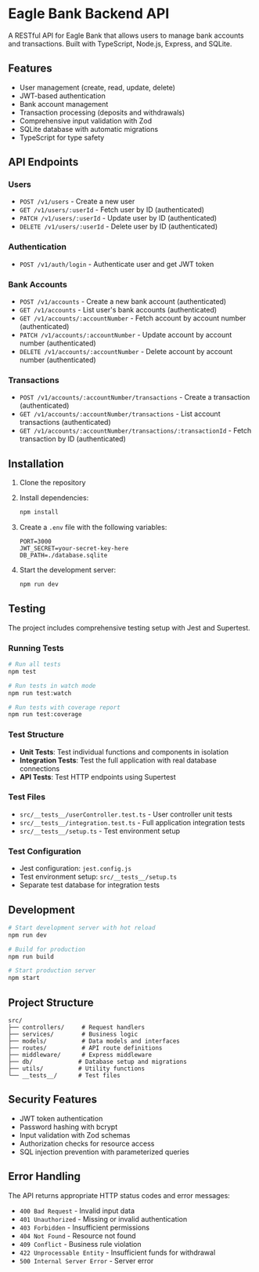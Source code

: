 # Eagle Bank Backend API

A RESTful API for Eagle Bank that allows users to manage bank accounts and transactions. Built with TypeScript, Node.js, Express, and SQLite.

## Features

- User management (create, read, update, delete)
- JWT-based authentication
- Bank account management
- Transaction processing (deposits and withdrawals)
- Comprehensive input validation with Zod
- SQLite database with automatic migrations
- TypeScript for type safety

## API Endpoints

### Users
- `POST /v1/users` - Create a new user
- `GET /v1/users/:userId` - Fetch user by ID (authenticated)
- `PATCH /v1/users/:userId` - Update user by ID (authenticated)
- `DELETE /v1/users/:userId` - Delete user by ID (authenticated)

### Authentication
- `POST /v1/auth/login` - Authenticate user and get JWT token

### Bank Accounts
- `POST /v1/accounts` - Create a new bank account (authenticated)
- `GET /v1/accounts` - List user's bank accounts (authenticated)
- `GET /v1/accounts/:accountNumber` - Fetch account by account number (authenticated)
- `PATCH /v1/accounts/:accountNumber` - Update account by account number (authenticated)
- `DELETE /v1/accounts/:accountNumber` - Delete account by account number (authenticated)

### Transactions
- `POST /v1/accounts/:accountNumber/transactions` - Create a transaction (authenticated)
- `GET /v1/accounts/:accountNumber/transactions` - List account transactions (authenticated)
- `GET /v1/accounts/:accountNumber/transactions/:transactionId` - Fetch transaction by ID (authenticated)

## Installation

1. Clone the repository
2. Install dependencies:
   ```bash
   npm install
   ```

3. Create a `.env` file with the following variables:
   ```
   PORT=3000
   JWT_SECRET=your-secret-key-here
   DB_PATH=./database.sqlite
   ```

4. Start the development server:
   ```bash
   npm run dev
   ```

## Testing

The project includes comprehensive testing setup with Jest and Supertest.

### Running Tests

```bash
# Run all tests
npm test

# Run tests in watch mode
npm run test:watch

# Run tests with coverage report
npm run test:coverage
```

### Test Structure

- **Unit Tests**: Test individual functions and components in isolation
- **Integration Tests**: Test the full application with real database connections
- **API Tests**: Test HTTP endpoints using Supertest

### Test Files

- `src/__tests__/userController.test.ts` - User controller unit tests
- `src/__tests__/integration.test.ts` - Full application integration tests
- `src/__tests__/setup.ts` - Test environment setup

### Test Configuration

- Jest configuration: `jest.config.js`
- Test environment setup: `src/__tests__/setup.ts`
- Separate test database for integration tests

## Development

```bash
# Start development server with hot reload
npm run dev

# Build for production
npm run build

# Start production server
npm start
```

## Project Structure

```
src/
├── controllers/     # Request handlers
├── services/        # Business logic
├── models/          # Data models and interfaces
├── routes/          # API route definitions
├── middleware/      # Express middleware
├── db/             # Database setup and migrations
├── utils/          # Utility functions
└── __tests__/      # Test files
```

## Security Features

- JWT token authentication
- Password hashing with bcrypt
- Input validation with Zod schemas
- Authorization checks for resource access
- SQL injection prevention with parameterized queries

## Error Handling

The API returns appropriate HTTP status codes and error messages:

- `400 Bad Request` - Invalid input data
- `401 Unauthorized` - Missing or invalid authentication
- `403 Forbidden` - Insufficient permissions
- `404 Not Found` - Resource not found
- `409 Conflict` - Business rule violation
- `422 Unprocessable Entity` - Insufficient funds for withdrawal
- `500 Internal Server Error` - Server error

